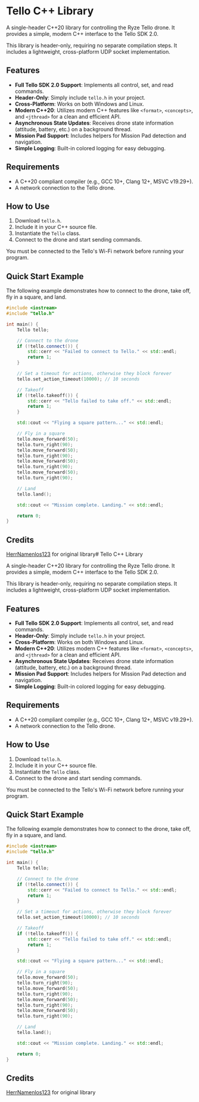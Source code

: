 # Tello C++ Library

A single-header C++20 library for controlling the Ryze Tello drone. It provides a simple, modern C++ interface to the Tello SDK 2.0.

This library is header-only, requiring no separate compilation steps. It includes a lightweight, cross-platform UDP socket implementation.

## Features

-   **Full Tello SDK 2.0 Support**: Implements all control, set, and read commands.
-   **Header-Only**: Simply include `tello.h` in your project.
-   **Cross-Platform**: Works on both Windows and Linux.
-   **Modern C++20**: Utilizes modern C++ features like `<format>`, `<concepts>`, and `<jthread>` for a clean and efficient API.
-   **Asynchronous State Updates**: Receives drone state information (attitude, battery, etc.) on a background thread.
-   **Mission Pad Support**: Includes helpers for Mission Pad detection and navigation.
-   **Simple Logging**: Built-in colored logging for easy debugging.

## Requirements

-   A C++20 compliant compiler (e.g., GCC 10+, Clang 12+, MSVC v19.29+).
-   A network connection to the Tello drone.

## How to Use

1.  Download `tello.h`.
2.  Include it in your C++ source file.
3.  Instantiate the `Tello` class.
4.  Connect to the drone and start sending commands.

You must be connected to the Tello's Wi-Fi network before running your program.

## Quick Start Example

The following example demonstrates how to connect to the drone, take off, fly in a square, and land.

```cpp
#include <iostream>
#include "tello.h"

int main() {
    Tello tello;

    // Connect to the drone
    if (!tello.connect()) {
        std::cerr << "Failed to connect to Tello." << std::endl;
        return 1;
    }

    // Set a timeout for actions, otherwise they block forever
    tello.set_action_timeout(10000); // 10 seconds

    // Takeoff
    if (!tello.takeoff()) {
        std::cerr << "Tello failed to take off." << std::endl;
        return 1;
    }

    std::cout << "Flying a square pattern..." << std::endl;

    // Fly in a square
    tello.move_forward(50);
    tello.turn_right(90);
    tello.move_forward(50);
    tello.turn_right(90);
    tello.move_forward(50);
    tello.turn_right(90);
    tello.move_forward(50);
    tello.turn_right(90);

    // Land
    tello.land();

    std::cout << "Mission complete. Landing." << std::endl;

    return 0;
}

```
## Credits
[HerrNamenlos123](https://github.com/HerrNamenlos123/tello) for original library# Tello C++ Library

A single-header C++20 library for controlling the Ryze Tello drone. It provides a simple, modern C++ interface to the Tello SDK 2.0.

This library is header-only, requiring no separate compilation steps. It includes a lightweight, cross-platform UDP socket implementation.

## Features

-   **Full Tello SDK 2.0 Support**: Implements all control, set, and read commands.
-   **Header-Only**: Simply include `tello.h` in your project.
-   **Cross-Platform**: Works on both Windows and Linux.
-   **Modern C++20**: Utilizes modern C++ features like `<format>`, `<concepts>`, and `<jthread>` for a clean and efficient API.
-   **Asynchronous State Updates**: Receives drone state information (attitude, battery, etc.) on a background thread.
-   **Mission Pad Support**: Includes helpers for Mission Pad detection and navigation.
-   **Simple Logging**: Built-in colored logging for easy debugging.

## Requirements

-   A C++20 compliant compiler (e.g., GCC 10+, Clang 12+, MSVC v19.29+).
-   A network connection to the Tello drone.

## How to Use

1.  Download `tello.h`.
2.  Include it in your C++ source file.
3.  Instantiate the `Tello` class.
4.  Connect to the drone and start sending commands.

You must be connected to the Tello's Wi-Fi network before running your program.

## Quick Start Example

The following example demonstrates how to connect to the drone, take off, fly in a square, and land.

```cpp
#include <iostream>
#include "tello.h"

int main() {
    Tello tello;

    // Connect to the drone
    if (!tello.connect()) {
        std::cerr << "Failed to connect to Tello." << std::endl;
        return 1;
    }

    // Set a timeout for actions, otherwise they block forever
    tello.set_action_timeout(10000); // 10 seconds

    // Takeoff
    if (!tello.takeoff()) {
        std::cerr << "Tello failed to take off." << std::endl;
        return 1;
    }

    std::cout << "Flying a square pattern..." << std::endl;

    // Fly in a square
    tello.move_forward(50);
    tello.turn_right(90);
    tello.move_forward(50);
    tello.turn_right(90);
    tello.move_forward(50);
    tello.turn_right(90);
    tello.move_forward(50);
    tello.turn_right(90);

    // Land
    tello.land();

    std::cout << "Mission complete. Landing." << std::endl;

    return 0;
}

```
## Credits
[HerrNamenlos123](https://github.com/HerrNamenlos123/tello) for original library